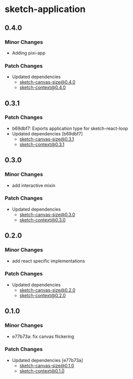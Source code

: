 # sketch-application

## 0.4.0

### Minor Changes

- Adding pixi-app

### Patch Changes

- Updated dependencies
  - sketch-canvas-size@0.4.0
  - sketch-context@0.4.0

## 0.3.1

### Patch Changes

- b69dbf7: Exports application type for sketch-react-loop
- Updated dependencies [b69dbf7]
  - sketch-canvas-size@0.3.1
  - sketch-context@0.3.1

## 0.3.0

### Minor Changes

- add interactive mixin

### Patch Changes

- Updated dependencies
  - sketch-canvas-size@0.3.0
  - sketch-context@0.3.0

## 0.2.0

### Minor Changes

- add react specific implementations

### Patch Changes

- Updated dependencies
  - sketch-canvas-size@0.2.0
  - sketch-context@0.2.0

## 0.1.0

### Minor Changes

- e77b73a: fix canvas flickering

### Patch Changes

- Updated dependencies [e77b73a]
  - sketch-canvas-size@0.1.0
  - sketch-context@0.1.0
